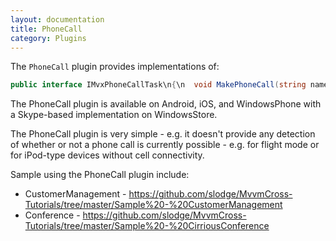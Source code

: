 ```yaml
---
layout: documentation
title: PhoneCall
category: Plugins
---
```

The `PhoneCall` plugin provides implementations of:
```c# 
public interface IMvxPhoneCallTask\n{\n  void MakePhoneCall(string name, string number);\n}",
```
The PhoneCall plugin is available on Android, iOS, and WindowsPhone with a Skype-based implementation on WindowsStore.

The PhoneCall plugin is very simple - e.g. it doesn't provide any detection of whether or not a phone call is currently possible - e.g. for flight mode or for iPod-type devices without cell connectivity.

Sample using the PhoneCall plugin include:

- CustomerManagement - https://github.com/slodge/MvvmCross-Tutorials/tree/master/Sample%20-%20CustomerManagement
- Conference - https://github.com/slodge/MvvmCross-Tutorials/tree/master/Sample%20-%20CirriousConference
